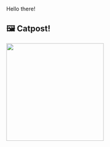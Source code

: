 Hello there!



## 🖼️ Catpost!

<sub>
    <img src="https://cdn2.thecatapi.com/images/mnD88Lsjd.jpg" height="256">
</sub>

